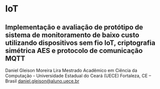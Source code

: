 # IoT
## Implementação e avaliação de protótipo de sistema de monitoramento de baixo custo utilizando dispositivos sem fio IoT, criptografia simétrica AES e protocolo de comunicação MQTT

Daniel Gleison Moreira Lira 
Mestrado Acadêmico em Ciência da Computação - Universidade Estadual do Ceará (UECE) Fortaleza, CE – Brasil
daniel.gleison@aluno.uece.br 
